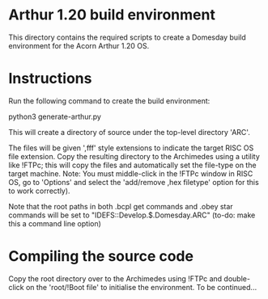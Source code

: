 # Arthur 1.20 build environment
This directory contains the required scripts to create a Domesday build environment for the Acorn Arthur 1.20 OS.

# Instructions
Run the following command to create the build environment:

python3 generate-arthur.py 

This will create a directory of source under the top-level directory 'ARC'.

The files will be given ',fff' style extensions to indicate the target RISC OS file extension.  Copy the resulting directory to the Archimedes using a utility like !FTPc; this will copy the files and automatically set the file-type on the target machine.  Note: You must middle-click in the !FTPc window in RISC OS, go to 'Options' and select the 'add/remove ,hex filetype' option for this to work correctly).

Note that the root paths in both .bcpl get commands and .obey star commands will be set to "IDEFS::Develop.$.Domesday.ARC" (to-do: make this a command line option)

# Compiling the source code
Copy the root directory over to the Archimedes using !FTPc and double-click on the 'root/!Boot file' to initialise the environment.
To be continued...
